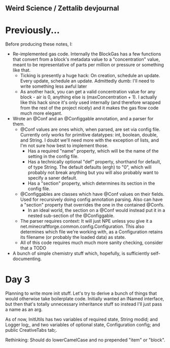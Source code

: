 Weird Science / Zettalib devjournal
-----------------------------------

Previously...
=============
Before producing these notes, I:
* Re-implemented gas code. Internally the BlockGas has a few functions that convert from a block's metadata value to a "concentration" value, meant to be representative of parts per million or pressure or something like that.
	- Ticking is presently a huge hack: On creation, schedule an update. Every update, schedule an update. Admittedly dumb: I'll need to write something less awful later
	- As another hack, you can get a valid concentration value for any block - air is 0, anything else is (maxConcentration + 1). I actually like this hack since it's only used internally (and therefore wrapped from the rest of the project nicely) and it makes the gas flow code much more elegant.
* Wrote an @Conf and an @Configgable annotation, and a parser for them.
	- @Conf values are ones which, when parsed, are set via config file. Currently only works for primitive datatypes: int, boolean, double, and String. I doubt we'll need more with the exception of lists, and I'm not sure how best to implement those.
		+ Has a required "name" property, which will be the name of the setting in the config file.
		+ Has a technically optional "def" property, shorthand for default, of type String. The default defaults (ergh) to "0", which will probably not break anything but you will also probably want to specify a saner default.
		+ Has a "section" property, which determines its section in the config file.
	- @Configgables are classes which have @Conf values on their fields. Used for recursively doing config annotation parsing. Also can have a "section" property that overrides the one in the contained @Confs.
		+ In an ideal world, the section on a @Conf would instead put it in a nested sub-section of the @Configgable.
	- The parser requires context: It will just NPE unless you give it a net.minecraftforge.common.config.Configuration. This also determines which file we're working with, as a Configuration retains its filename (or probably the loaded data) as state.
	- All of this code requires much much more sanity checking, consider that a TODO
* A bunch of simple chemistry stuff which, hopefully, is sufficiently self-documenting.

Day 3
=====
Planning to write more init stuff. Let's try to derive a bunch of things that would otherwise take boilerplate code.
Initially wanted an INamed interface, but then that's totally unnecessary inheritance stuff so instead I'll just pass a name as an arg.

As of now, InitUtils has two variables of required state, String modid; and Logger log;, and two variables of optional state, Configuration config; and public CreativeTabs tab;.

Rethinking: Should do lowerCamelCase and no prepended "item" or "block".
